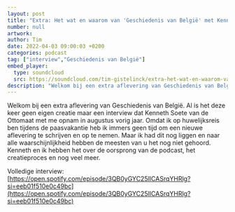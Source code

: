 ```yaml
---
layout: post
title: "Extra: Het wat en waarom van 'Geschiedenis van België' met Kenneth Soete"
number: null
artwork: 
author: Tim
date: 2022-04-03 09:00:03 +0200
categories: podcast
tag: ["interview","Geschiedenis van België"]
embed_player:
  type: soundcloud
  src: https://soundcloud.com/tim-gistelinck/extra-het-wat-en-waarom-van-geschiedenis-van-belgie-met-kenneth-soete
description: "Welkom bij een extra aflevering van Geschiedenis van België."
---
```

Welkom bij een extra aflevering van Geschiedenis van België. Al is het deze keer geen eigen creatie maar een interview dat Kenneth Soete van de Ottomaat met me opnam in augustus vorig jaar. Omdat ik op huwelijksreis ben tijdens de paasvakantie heb ik immers geen tijd om een nieuwe aflevering te schrijven en op te nemen. Maar ik had dit nog liggen en naar alle waarschijnlijkheid hebben de meesten van u het nog niet gehoord. Kenneth en ik hebben het over de oorsprong van de podcast, het creatieproces en nog veel meer.

Volledige interview: [https://open.spotify.com/episode/3QB0yGYC25lICASrqYHRlg?si=eeb01f510e0c49bc](https://open.spotify.com/episode/3QB0yGYC25lICASrqYHRlg?si=eeb01f510e0c49bc)